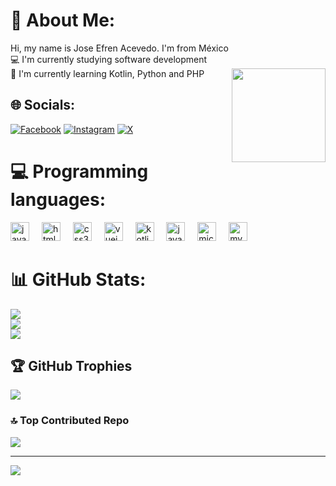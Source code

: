 # 💫 About Me:
Hi, my name is Jose Efren Acevedo. I'm from México<br>💻 I'm currently studying software development<br>🌱 I'm currently learning Kotlin, Python and PHP
<img align="right" height="150" src="https://media.giphy.com/media/HscDLzkO8EOTmgkhQP/giphy.gif?cid=ecf05e472pw9x7ah5z2x5rgw0xh84xttchbrfbh4dz20f7wy&ep=v1_gifs_search&rid=giphy.gif&ct=g"  />

## 🌐 Socials:
[![Facebook](https://img.shields.io/badge/Facebook-%231877F2.svg?logo=Facebook&logoColor=white)](https://facebook.com/joseefren22) [![Instagram](https://img.shields.io/badge/Instagram-%23E4405F.svg?logo=Instagram&logoColor=white)](https://instagram.com/joseefrenacevedo) [![X](https://img.shields.io/badge/X-black.svg?logo=X&logoColor=white)](https://x.com/EfrenAcevedo) 

# 💻 Programming languages:
<div align="left">
  <img src="https://cdn.jsdelivr.net/gh/devicons/devicon/icons/javascript/javascript-original.svg" height="30" alt="javascript logo"  />
  <img width="12" />
  <img src="https://cdn.jsdelivr.net/gh/devicons/devicon/icons/html5/html5-original.svg" height="30" alt="html5 logo"  />
  <img width="12" />
  <img src="https://cdn.jsdelivr.net/gh/devicons/devicon/icons/css3/css3-original.svg" height="30" alt="css3 logo"  />
  <img width="12" />
  <img src="https://cdn.jsdelivr.net/gh/devicons/devicon/icons/vuejs/vuejs-original.svg" height="30" alt="vuejs logo"  />
  <img width="12" />
  <img src="https://cdn.jsdelivr.net/gh/devicons/devicon/icons/kotlin/kotlin-original.svg" height="30" alt="kotlin logo"  />
  <img width="12" />
  <img src="https://cdn.jsdelivr.net/gh/devicons/devicon/icons/java/java-original.svg" height="30" alt="java logo"  />
  <img width="12" />
  <img src="https://cdn.jsdelivr.net/gh/devicons/devicon/icons/microsoftsqlserver/microsoftsqlserver-plain.svg" height="30" alt="microsoftsqlserver logo"  />
  <img width="12" />
  <img src="https://cdn.jsdelivr.net/gh/devicons/devicon/icons/mysql/mysql-original.svg" height="30" alt="mysql logo"  />
</div>

# 📊 GitHub Stats:
![](https://github-readme-stats.vercel.app/api?username=efrenacevedo&theme=react&hide_border=false&include_all_commits=false&count_private=false)<br/>
![](https://github-readme-streak-stats.herokuapp.com/?user=efrenacevedo&theme=react&hide_border=false)<br/>
![](https://github-readme-stats.vercel.app/api/top-langs/?username=efrenacevedo&theme=react&hide_border=false&include_all_commits=false&count_private=false&layout=compact)

## 🏆 GitHub Trophies
![](https://github-profile-trophy.vercel.app/?username=efrenacevedo&theme=shadow_blue&no-frame=false&no-bg=true&margin-w=4)

### 🔝 Top Contributed Repo
![](https://github-contributor-stats.vercel.app/api?username=efrenacevedo&limit=5&theme=dark&combine_all_yearly_contributions=true)

---
[![](https://visitcount.itsvg.in/api?id=efrenacevedo&icon=2&color=1)](https://visitcount.itsvg.in)

<!-- Proudly created with GPRM ( https://gprm.itsvg.in ) -->
